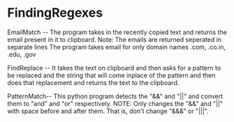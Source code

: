 # FindingRegexes
EmailMatch -- The program takes in the recently copied text and returns the email present in it to clipboard.
              Note: The emails are returned seperated in separate lines
                    The program takes email for only domain names .com, .co.in, .edu, .gov

FindReplace -- It takes the text on clipboard and then asks for a pattern to be replaced and the string that will 
come inplace of the pattern and then does that replacement and returns the text to the clipboard.
      
PatternMatch-- This python program detects the "&&" and "||" and convert them to "and" and "or" respectively.
NOTE: Only changes the "&&" and "||" with space before and after them. That is, don't change "&&&" or "|||".
